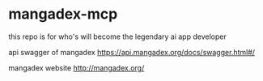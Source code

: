 # mangadex-mcp
this repo is for who's will become the legendary ai app developer

api swagger of mangadex
https://api.mangadex.org/docs/swagger.html#/

mangadex website
http://mangadex.org/
